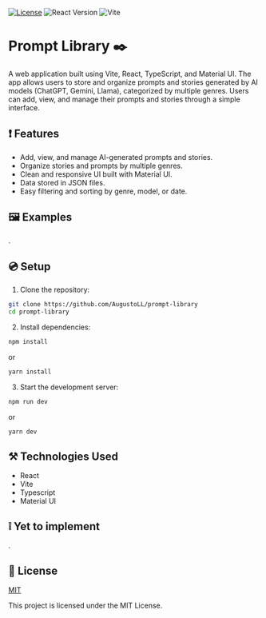 [![License](https://img.shields.io/badge/License-MIT-blue?style=for-the-badge)](https://opensource.org/licenses/MIT)
![React Version](https://img.shields.io/badge/react-v18.3.1-blue?style=for-the-badge&logo=react)
![Vite](https://img.shields.io/badge/v5.1.5-js?style=for-the-badge&logo=vite&label=Vite&color=%23a54ffe)

# Prompt Library ✒️

A web application built using Vite, React, TypeScript, and Material UI. The app allows users to store and organize prompts and stories generated by AI models (ChatGPT, Gemini, Llama), categorized by multiple genres. Users can add, view, and manage their prompts and stories through a simple interface.

## ❗️ Features

- Add, view, and manage AI-generated prompts and stories.
- Organize stories and prompts by multiple genres.
- Clean and responsive UI built with Material UI.
- Data stored in JSON files.
- Easy filtering and sorting by genre, model, or date.

## 🖼️ Examples

.

## 💿 Setup 

1. Clone the repository:
```sh
git clone https://github.com/AugustoLL/prompt-library
cd prompt-library
```

2. Install dependencies:

```sh
npm install
```

or

```sh
yarn install
```

3. Start the development server:

```sh
npm run dev
```
or

```sh
yarn dev
```

## ⚒️ Technologies Used

- React
- Vite
- Typescript
- Material UI

## ❕ Yet to implement

.

## 📑 License
[MIT](http://opensource.org/licenses/MIT)

This project is licensed under the MIT License.